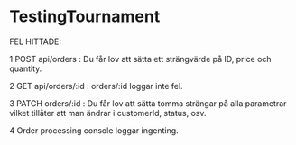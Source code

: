 # TestingTournament
FEL HITTADE:

1 POST api/orders : Du får lov att sätta ett strängvärde på ID, price och quantity.

2 GET api/orders/:id : orders/:id loggar inte fel.

3 PATCH orders/:id : Du får lov att sätta tomma strängar på alla parametrar vilket tillåter att man ändrar i customerId, status, osv. 

4 Order processing console loggar ingenting. 
